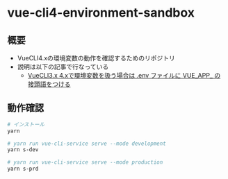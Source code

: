 # vue-cli4-environment-sandbox

## 概要

- VueCLI4.xの環境変数の動作を確認するためのリポジトリ
- 説明は以下の記事で行なっている
  - [VueCLI3.x 4.xで環境変数を扱う場合は .env ファイルに VUE_APP_ の接頭語をつける](https://kic-yuuki.hatenablog.com/entry/2019/11/17/171058)

## 動作確認

```bash
# インストール
yarn

# yarn run vue-cli-service serve --mode development
yarn s-dev

# yarn run vue-cli-service serve --mode production
yarn s-prd
```
